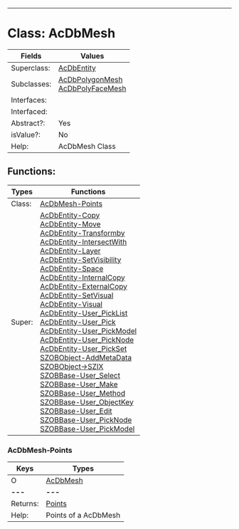 ---------

# Class:	AcDbMesh

| Fields | Values |
| --------- | --------- |
| Superclass: | [AcDbEntity](AcDbEntity.html) |
| Subclasses: | [AcDbPolygonMesh](AcDbPolygonMesh.html) <br> [AcDbPolyFaceMesh](AcDbPolyFaceMesh.html) |
| Interfaces: |  |
| Interfaced: |  |
| Abstract?: | Yes |
| isValue?: | No |
| Help: | AcDbMesh Class |


## Functions:

| Types | Functions |
| --------- | --------- |
| Class: | [AcDbMesh-Points](#AcDbMesh-Points) |
| Super: | [AcDbEntity-Copy](AcDbEntity.html) <br> [AcDbEntity-Move](AcDbEntity.html) <br> [AcDbEntity-Transformby](AcDbEntity.html) <br> [AcDbEntity-IntersectWith](AcDbEntity.html) <br> [AcDbEntity-Layer](AcDbEntity.html) <br> [AcDbEntity-SetVisibility](AcDbEntity.html) <br> [AcDbEntity-Space](AcDbEntity.html) <br> [AcDbEntity-InternalCopy](AcDbEntity.html) <br> [AcDbEntity-ExternalCopy](AcDbEntity.html) <br> [AcDbEntity-SetVisual](AcDbEntity.html) <br> [AcDbEntity-Visual](AcDbEntity.html) <br> [AcDbEntity-User_PickList](AcDbEntity.html) <br> [AcDbEntity-User_Pick](AcDbEntity.html) <br> [AcDbEntity-User_PickModel](AcDbEntity.html) <br> [AcDbEntity-User_PickNode](AcDbEntity.html) <br> [AcDbEntity-User_PickSet](AcDbEntity.html) <br> [SZOBObject-AddMetaData](SZOBObject.html) <br> [SZOBObject->SZIX](SZOBObject.html) <br> [SZOBBase-User_Select](SZOBBase.html) <br> [SZOBBase-User_Make](SZOBBase.html) <br> [SZOBBase-User_Method](SZOBBase.html) <br> [SZOBBase-User_ObjectKey](SZOBBase.html) <br> [SZOBBase-User_Edit](SZOBBase.html) <br> [SZOBBase-User_PickNode](SZOBBase.html) <br> [SZOBBase-User_PickModel](SZOBBase.html) |


### AcDbMesh-Points

| Keys | Types |
| --------- | --------- |
| O | [AcDbMesh](AcDbMesh.html) |
| **---** | **---** |
| Returns: | [Points](Points.html) |
| Help: | Points of a AcDbMesh |

